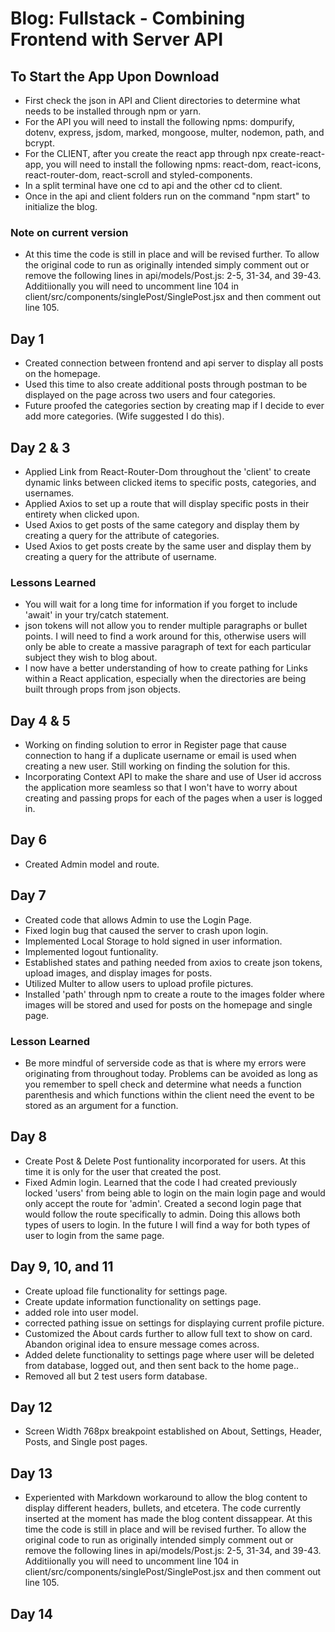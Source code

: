 # Blog: Fullstack - Combining Frontend with Server API

## To Start the App Upon Download
- First check the json in API and Client directories to determine what needs to be installed through npm or yarn.
- For the API you will need to install the following npms: dompurify, dotenv, express, jsdom, marked, mongoose, multer, nodemon, path, and bcrypt.
- For the CLIENT, after you create the react app through npx create-react-app, you will need to install the following npms: react-dom, react-icons, react-router-dom, react-scroll and styled-components.
- In a split terminal have one cd to api and the other cd to client.
- Once in the api and client folders run on the command "npm start" to initialize the blog.

### Note on current version
- At this time the code is still in place and will be revised further. To allow the original code to run as originally intended simply comment out or remove the following lines in api/models/Post.js: 2-5, 31-34, and 39-43. Additiionally you will need to uncomment line 104 in client/src/components/singlePost/SinglePost.jsx and then comment out line 105.

## Day 1
- Created connection between frontend and api server to display all posts on the homepage.
- Used this time to also create additional posts through postman to be displayed on the page across two users and four categories.
- Future proofed the categories section by creating map if I decide to ever add more categories. (Wife suggested I do this).

## Day 2 & 3
- Applied Link from React-Router-Dom throughout the 'client' to create dynamic links between clicked items to specific posts, categories, and usernames.
- Applied Axios to set up a route that will display specific posts in their entirety when clicked upon.
- Used Axios to get posts of the same category and display them by creating a query for the attribute of categories.
- Used Axios to get posts create by the same user and display them by creating a query for the attribute of username.

### Lessons Learned
- You will wait for a long time for information if you forget to include 'await' in your try/catch statement.
- json tokens will not allow you to render multiple paragraphs or bullet points. I will need to find a work around for this, otherwise users will only be able to create a massive paragraph of text for each particular subject they wish to blog about.
- I now have a better understanding of how to create pathing for Links within a React application, especially when the directories are being built through props from json objects.

## Day 4 & 5
- Working on finding solution to error in Register page that cause connection to hang if a duplicate username or email is used when creating a new user. Still working on finding the solution for this.
- Incorporating Context API to make the share and use of User id accross the application more seamless so that I won't have to worry about creating and passing props for each of the pages when a user is logged in.

## Day 6
- Created Admin model and route.

## Day 7
- Created code that allows Admin to use the Login Page.
- Fixed login bug that caused the server to crash upon login.
- Implemented Local Storage to hold signed in user information.
- Implemented logout funtionality.
- Established states and pathing needed from axios to create json tokens, upload images, and display images for posts.
- Utilized Multer to allow users to  upload profile pictures.
- Installed 'path' through npm to create a route to the images folder where images will be stored and used for posts on the homepage and single page.

### Lesson Learned
- Be more mindful of serverside code as that is where my errors were originating from throughout today. Problems can be avoided as long as you remember to spell check and determine what needs a function parenthesis and which functions within the client need the event to be stored as an argument for a function.

## Day 8
- Create Post & Delete Post funtionality incorporated for users. At this time it is only for the user that created the post.
- Fixed Admin login. Learned that the code I had created previously locked 'users' from being able to login on the main login page and would only accept the route for 'admin'. Created a second login page that would follow the route specifically to admin. Doing this allows both types of users to login. In the future I will find a way for both types of user to login from the same page.

## Day 9, 10, and 11
- Create upload file functionality for settings page.
- Create update information functionality on settings page.
- added role into user model.
- corrected pathing issue on settings for displaying current profile picture.
- Customized the About cards further to allow full text to show on card. Abandon original idea to ensure message comes across.
- Added delete functionality to settings page where user will be deleted from database, logged out, and then sent back to the home page..
- Removed all but 2 test users form database.

## Day 12
- Screen Width 768px breakpoint established on About, Settings, Header, Posts, and Single post pages.

## Day 13
- Experiented with Markdown workaround to allow the blog content to display different headers, bullets, and etcetera. The code currently inserted at the moment has made the blog content dissappear. At this time the code is still in place and will be revised further. To allow the original code to run as originally intended simply comment out or remove the following lines in api/models/Post.js: 2-5, 31-34, and 39-43. Additiionally you will need to uncomment line 104 in client/src/components/singlePost/SinglePost.jsx and then comment out line 105.

## Day 14
